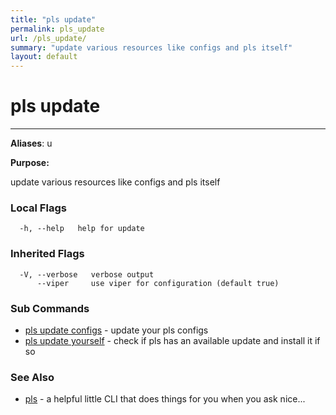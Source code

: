 ```yaml
---
title: "pls update"
permalink: pls_update
url: /pls_update/
summary: "update various resources like configs and pls itself"
layout: default
---
```

# pls update 

---
**Aliases**: u

**Purpose:**

update various resources like configs and pls itself

### Local Flags

```
  -h, --help   help for update
```

### Inherited Flags

```
  -V, --verbose   verbose output
      --viper     use viper for configuration (default true)
```
### Sub Commands

* [pls update configs](/pls_update_configs/)	 - update your pls configs
* [pls update yourself](/pls_update_yourself/)	 - check if pls has an available update and install it if so

### See Also

* [pls](/pls/)	 - a helpful little CLI that does things for you when you ask nice...
